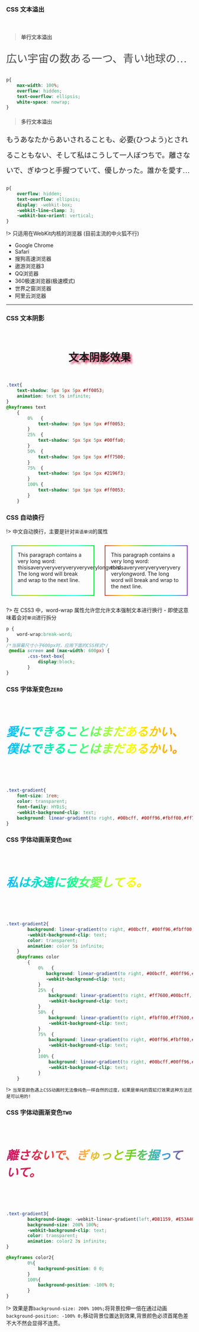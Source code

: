 ### CSS 文本溢出

<br>

>#### 单行文本溢出

<p style="font-family: HYDiS;font-size: 1.8rem;line-height: 2.6rem;color: #4c4c4c;" class="text-overflow">
広い宇宙の数ある一つ、青い地球の広い世界で、小さな恋の思いは届く、小さな島のあなたのもとへ、もうあなたからあいされることも、必要(ひつよう)とされることもない、そして私はこうして一人ぼつちで。
</p>

```css
p{
    max-width: 100%;
    overflow: hidden;
    text-overflow: ellipsis;
    white-space: nowrap;
}
```

>#### 多行文本溢出

<p style="font-family: HYDiS;font-size: 1.2rem;line-height: 2.6rem;" class="text-overflow2">
    もうあなたからあいされることも、必要(ひつよう)とされることもない、そして私はこうして一人ぼつちで。離さないで、ぎゆつと手握つていて、優しかった。誰かを愛することなんてできるわけなくつて。だけど誰かに愛いされたくて、変わらない昨日(きのう)が　私ときみ。神きま、どこへ行(ぎょう)つてしまつたの　いつだつてそうだよ　あなだと行く　どんな罪(つみ)も　(せおい)背負いつてあげる(みち)道なき道を 歩(ほ)いてくの、あなたと二人で。
</p>


```css
p{  
    overflow: hidden;
    text-overflow: ellipsis;
    display: -webkit-box;
    -webkit-line-clamp: 3;
    -webkit-box-orient: vertical;
}
```

!> 只适用在WebKit内核的浏览器 (目前主流的中火狐不行)

- Google Chrome
- Safari
- 搜狗高速浏览器
- 遨游浏览器3
- QQ浏览器
- 360极速浏览器(极速模式)
- 世界之窗浏览器
- 阿里云浏览器

---

### CSS 文本阴影

<br>

<h1 style="text-shadow: 5px 5px 5px #ff0053;" class="text-color">文本阴影效果</h1>

<br>

```css
.text{
    text-shadow: 5px 5px 5px #ff0053;
    animation: text 5s infinite;
}
@keyframes text
    {
        0%   {
            text-shadow: 5px 5px 5px #ff0053;
        }
        25%  {
            text-shadow: 5px 5px 5px #00ffa0;
        }
        50%  {
            text-shadow: 5px 5px 5px #ff7500;
        }
        75%  {
            text-shadow: 5px 5px 5px #2196f3;
        }
        100% {
            text-shadow: 5px 5px 5px #ff0053;
        }
    }
```

### CSS 自动换行

!> 中文自动换行，主要是针对`英语单词`的属性 

<div class="css-text-box">

<p style="border:2px solid #828282;width:190px;word-wrap: normal;padding:15px;border-image: linear-gradient(to right,#23cbcb,#c2c500,#21ff63,#26f7f2,#00d61d) 1 10;">
    This paragraph contains a very long word: thisisaveryveryveryveryveryverylongword. The long word will break and wrap to the next line.
</p>

<p style="width:190px;word-wrap:break-word;padding:15px;" class="boder-color">
    This paragraph contains a very long word: thisisaveryveryveryveryveryverylongword. The long word will break and wrap to the next line.
</p>

</div>


?> 在 CSS3 中，word-wrap 属性允许您允许文本强制文本进行换行 - 即使这意味着会对`单词`进行拆分

```css
p {
    word-wrap:break-word;
}
/*当屏幕尺寸小于600px时，应用下面的CSS样式*/
 @media screen and (max-width: 600px) { 
        .css-text-box{
            display:block;
        }      
}
```

### CSS 字体渐变色`ZERO`

<br>

<h5 style="font-family: HYDiS;font-size: 2rem;" class="text-gradient">愛にできることはまだあるかい、僕はできることはまだあるかい。</h5>

<br>

```css
.text-gradient{
    font-size: 1rem;
    color: transparent;
    font-family: HYDiS;
    -webkit-background-clip: text;
    background: linear-gradient(to right, #00bcff, #00ff96,#fbff00,#ff7600);
}
```
### CSS 字体动画渐变色`ONE`

<br>

<h5 style="font-family: HYDiS;font-size: 2rem;" class="text-gradient2">私は永遠に彼女愛してる。</h5>

<br>

```css
.text-gradient2{
        background: linear-gradient(to right, #00bcff, #00ff96,#fbff00,#ff7600);
        -webkit-background-clip: text;
        color: transparent;
        animation: color 5s infinite;
    }
    @keyframes color
        {
            0%   {
               background: linear-gradient(to right, #00bcff, #00ff96,#fbff00,#ff7600);
               -webkit-background-clip: text;
            }
            25%  {
                background: linear-gradient(to right, #ff7600,#00bcff, #00ff96,#fbff00);
                -webkit-background-clip: text;
            }
            50%  {
                background: linear-gradient(to right, #fbff00,#ff7600,#00bcff, #00ff96);
                -webkit-background-clip: text;
            }
            75%  {
                background: linear-gradient(to right, #00ff96,#fbff00,#ff7600,#00bcff);
                -webkit-background-clip: text;
            }
            100% {
                background: linear-gradient(to right, #00bcff,#00ff96,#fbff00,#ff7600);
                -webkit-background-clip: text;
            }
    }
```
!>  `当渐变颜色遇上CSS动画时无法像纯色一样自然的过度，如果是单纯的霓虹灯效果这种方法还是可以用的!`

### CSS 字体动画渐变色`TWO`

<br>

<h5 style="font-family: HYDiS;font-size: 2rem;" class="text-gradient3">離さないで、ぎゅっと手を握っていて。</h5>

<br>

```css
.text-gradient3{
        background-image: -webkit-linear-gradient(left,#D81159, #E53A40 10%, #FFBC42 20%, #75D701 30%, #30A9DE 40%,#D81159 50%, #E53A40 60%, #FFBC42 70%, #75D701 80%, #30A9DE 90%,#D81159);
        background-size: 200% 100%;
        -webkit-background-clip: text;
        color: transparent;
        animation: color2 3s infinite;
}

@keyframes color2{
        0%{
            background-position: 0 0;
        }
        100%{
            background-position: -100% 0;
        }
}    
```
!> 效果是靠`background-size: 200% 100%;`将背景拉伸一倍在通过动画`background-position: -100% 0;`移动背景位置达到效果,背景颜色必须首尾色差不大不然会显得不连贯。
<style>
    .text-overflow{
        max-width: 100%;
        overflow: hidden;
        text-overflow: ellipsis;
        white-space: nowrap;
    }
    .text-overflow2{
        overflow: hidden;
        text-overflow: ellipsis;
        display: -webkit-box;
        -webkit-line-clamp: 3;
        -webkit-box-orient: vertical;
    }
    .text-color{
        animation: text 5s infinite;
        text-align: center;
    }

    .css-text-box{
        display:flex;
        justify-content: space-around;
    }
    @media screen and (max-width: 600px) { /*当屏幕尺寸小于600px时，应用下面的CSS样式*/
        .css-text-box{
            display:block;
        }      
    }
    .boder-color{
         border: 2px solid;
         border-image:linear-gradient(to right,#cb2323,#ffc800,#23cb55,#17dad6,#9423cb) 1 10;
    }
    @keyframes text
        {
            0%   {
                text-shadow: 5px 5px 5px #ff0053;
            }
            25%  {
                text-shadow: 5px 5px 5px #00ffa0;
            }
            50%  {
                text-shadow: 5px 5px 5px #ff7500;
            }
            75%  {
                text-shadow: 5px 5px 5px #2196f3;
            }
            100% {
                text-shadow: 5px 5px 5px #ff0053;
            }
    }
    .text-gradient{
        background: linear-gradient(to right, #00bcff, #00ff96,#fbff00,#ff7600);
        -webkit-background-clip: text;
        color: transparent;
    }
    .text-gradient2{
        background: linear-gradient(to right, #00bcff, #00ff96,#fbff00,#ff7600);
        -webkit-background-clip: text;
        color: transparent;
        animation: color 4s infinite;
    }
    .text-gradient3{
        background-image: -webkit-linear-gradient(left,#D81159, #E53A40 10%, #FFBC42 20%, #75D701 30%, #30A9DE 40%,#D81159 50%, #E53A40 60%, #FFBC42 70%, #75D701 80%, #30A9DE 90%,#D81159);
        background-size: 200% 100%;
        -webkit-background-clip: text;
        color: transparent;
        animation: color2 3s infinite;
    }
    @keyframes color
        {
            0%   {
               background: linear-gradient(to right, #00bcff, #00ff96,#fbff00,#ff7600);
               -webkit-background-clip: text;
                color: transparent;
            }
            25%  {
                background: linear-gradient(to right, #ff7600,#00bcff, #00ff96,#fbff00);
                -webkit-background-clip: text;
            }
            50%  {
                background: linear-gradient(to right, #fbff00,#ff7600,#00bcff, #00ff96);
                -webkit-background-clip: text;
            }
            75%  {
                background: linear-gradient(to right, #00ff96,#fbff00,#ff7600,#00bcff);
                -webkit-background-clip: text;
            }
            100% {
                background: linear-gradient(to right, #00bcff,#00ff96,#fbff00,#ff7600);
                -webkit-background-clip: text;
            }
    }
    @keyframes color2
    {
        0%{
            background-position: 0 0;
        }
        100%{
            background-position: -100% 0;
        }
    }
</style>